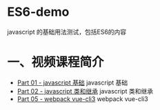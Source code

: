 # ES6-demo
javascript 的基础用法测试，包括ES6的内容

# 一、视频课程简介

* [Part 01 - javascript 基础](git@github.com:tinerguo/ES6-demo/tree/master/part01)
javascript 基础
* [Part 02 - javascript 类和继承](git@github.com:tinerguo/ES6-demo/tree/master/part02)
javascript 类和继承
* [Part 05 - webpack vue-cli3](git@github.com:tinerguo/ES6-demo/tree/master/part05)
webpack vue-cli3
